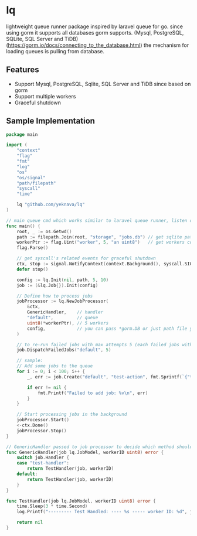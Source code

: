 
# lq
lightweight queue runner package inspired by laravel queue for go.
since using gorm it supports all databases gorm supports. (Mysql, PostgreSQL, SQLite, SQL Server and TiDB) (https://gorm.io/docs/connecting_to_the_database.html)
the mechanism for loading queues is pulling from database.

## Features
- Support Mysql, PostgreSQL, Sqlite, SQL Server and TiDB since based on gorm
- Support multiple workers
- Graceful shutdown

## Sample Implementation
```go
package main

import (
	"context"
	"flag"
	"fmt"
	"log"
	"os"
	"os/signal"
	"path/filepath"
	"syscall"
	"time"

	lq "github.com/yeknava/lq"
)

// main queue cmd which works similar to laravel queue runner, listen on database
func main() {
	root, _ := os.Getwd()
	path := filepath.Join(root, "storage", "jobs.db") // get sqlite path from command line -sqlite, default '../storage/jobs.db'
	workerPtr := flag.Uint("worker", 5, "an uint8")   // get workers count from command line -worker, default 5
	flag.Parse()

	// get syscall's related events for graceful shutdown
	ctx, stop := signal.NotifyContext(context.Background(), syscall.SIGINT, syscall.SIGTERM, syscall.SIGKILL)
	defer stop()

	config := lq.Init(nil, path, 5, 10)
	job := (&lq.Job{}).Init(config)

	// Define how to process jobs
	jobProcessor := lq.NewJobProcessor(
		&ctx,
		GenericHandler,    // handler
		"default",         // queue
		uint8(*workerPtr), // 5 workers
		config,            // you can pass *gorm.DB or just path file you want sqlite database being stored
	)

	// to re-run failed jobs with max attempts 5 (each failed jobs with attempts less than 5 would run again)
	job.DispatchFailedJobs("default", 5)

	// sample:
	// Add some jobs to the queue
	for i := 0; i < 100; i++ {
		_, err := job.Create("default", "test-action", fmt.Sprintf(`{"task":"send_another_email","user_id":%d}`, i+1), time.Now())

		if err != nil {
			fmt.Printf("Failed to add job: %v\n", err)
		}
	}

	// Start processing jobs in the background
	jobProcessor.Start()
	<-ctx.Done()
	jobProcessor.Stop()
}

// GenericHandler passed to job processor to decide which method should handle related job
func GenericHandler(job lq.JobModel, workerID uint8) error {
	switch job.Handler {
	case "test-handler":
		return TestHandler(job, workerID)
	default:
		return TestHandler(job, workerID)
	}
}

func TestHandler(job lq.JobModel, workerID uint8) error {
	time.Sleep(3 * time.Second)
	log.Printf("--------- Test Handled: ---- %s ----- worker ID: %d", job.ID.String(), workerID)

	return nil
}
```